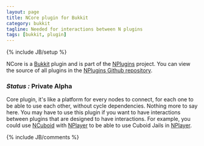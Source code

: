 ```yaml
---
layout: page
title: NCore plugin for Bukkit
category: bukkit
tagline: Needed for interactions between N plugins
tags: [bukkit, plugin]
---
```

{% include JB/setup %}

NCore is a [Bukkit][] plugin and is part of the [NPlugins][] project.
You can view the source of all plugins in the [NPlugins Github repository][].

### *Status :* Private Alpha

Core plugin, it's like a platform for every nodes to connect, for each one to be able to use each other, without cycle dependencies.
Nothing more to say here. You may have to use this plugin if you want to have interactions between plugins that are designed to have interactions.
For example, you could use [NCuboid][] with [NPlayer][] to be able to use Cuboid Jails in [NPlayer][].

{% include JB/comments %}

<!--- Under this lines are links defined --->
[Bukkit]: http://bukkit.org "Bukkit Forums"

[NPlugins]: /bukkit/NPlugins.html "NPlugins project page"
[NPlugins Github repository]: https://github.com/Ribesg/NPlugins "NPlugins Github repository"

[NCuboid]: /bukkit/NCuboid.html "NCuboid dedicated page"
[NPlayer]: /bukkit/NPlayer.html "NPlayer dedicated page"